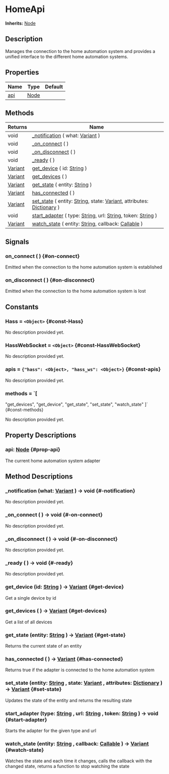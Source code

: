 # HomeApi
**Inherits:** [Node](https://docs.godotengine.org/de/4.x/classes/class_node.html)
    
## Description

Manages the connection to the home automation system and provides a unified interface to the different home automation systems.

## Properties

| Name             | Type                                                                | Default |
| ---------------- | ------------------------------------------------------------------- | ------- |
| [api](#prop-api) | [Node](https://docs.godotengine.org/de/4.x/classes/class_node.html) |         |

## Methods

| Returns                                                                   | Name                                                                                                                                                                                                                                                                                       |
| ------------------------------------------------------------------------- | ------------------------------------------------------------------------------------------------------------------------------------------------------------------------------------------------------------------------------------------------------------------------------------------ |
| void                                                                      | [_notification](#-notification) ( what: [Variant](https://docs.godotengine.org/de/4.x/classes/class_variant.html) )                                                                                                                                                                        |
| void                                                                      | [_on_connect](#-on-connect) (  )                                                                                                                                                                                                                                                           |
| void                                                                      | [_on_disconnect](#-on-disconnect) (  )                                                                                                                                                                                                                                                     |
| void                                                                      | [_ready](#-ready) (  )                                                                                                                                                                                                                                                                     |
| [Variant](https://docs.godotengine.org/de/4.x/classes/class_variant.html) | [get_device](#get-device) ( id: [String](https://docs.godotengine.org/de/4.x/classes/class_string.html) )                                                                                                                                                                                  |
| [Variant](https://docs.godotengine.org/de/4.x/classes/class_variant.html) | [get_devices](#get-devices) (  )                                                                                                                                                                                                                                                           |
| [Variant](https://docs.godotengine.org/de/4.x/classes/class_variant.html) | [get_state](#get-state) ( entity: [String](https://docs.godotengine.org/de/4.x/classes/class_string.html) )                                                                                                                                                                                |
| [Variant](https://docs.godotengine.org/de/4.x/classes/class_variant.html) | [has_connected](#has-connected) (  )                                                                                                                                                                                                                                                       |
| [Variant](https://docs.godotengine.org/de/4.x/classes/class_variant.html) | [set_state](#set-state) ( entity: [String](https://docs.godotengine.org/de/4.x/classes/class_string.html), state: [Variant](https://docs.godotengine.org/de/4.x/classes/class_variant.html), attributes: [Dictionary](https://docs.godotengine.org/de/4.x/classes/class_dictionary.html) ) |
| void                                                                      | [start_adapter](#start-adapter) ( type: [String](https://docs.godotengine.org/de/4.x/classes/class_string.html), url: [String](https://docs.godotengine.org/de/4.x/classes/class_string.html), token: [String](https://docs.godotengine.org/de/4.x/classes/class_string.html) )            |
| [Variant](https://docs.godotengine.org/de/4.x/classes/class_variant.html) | [watch_state](#watch-state) ( entity: [String](https://docs.godotengine.org/de/4.x/classes/class_string.html), callback: [Callable](https://docs.godotengine.org/de/4.x/classes/class_callable.html) )                                                                                     |

## Signals

### on_connect ( ) {#on-connect}

Emitted when the connection to the home automation system is established

### on_disconnect ( ) {#on-disconnect}

Emitted when the connection to the home automation system is lost



## Constants

### Hass = `<Object>` {#const-Hass}

No description provided yet.

### HassWebSocket = `<Object>` {#const-HassWebSocket}

No description provided yet.

### apis = `{"hass": <Object>, "hass_ws": <Object>}` {#const-apis}

No description provided yet.

### methods = `[
  "get_devices",
  "get_device",
  "get_state",
  "set_state",
  "watch_state"
]` {#const-methods}

No description provided yet.

## Property Descriptions

### api: [Node](https://docs.godotengine.org/de/4.x/classes/class_node.html) {#prop-api}

The current home automation system adapter

## Method Descriptions

###  _notification (what: [Variant](https://docs.godotengine.org/de/4.x/classes/class_variant.html)  ) -> void {#-notification}

No description provided yet.

###  _on_connect ( ) -> void {#-on-connect}

No description provided yet.

###  _on_disconnect ( ) -> void {#-on-disconnect}

No description provided yet.

###  _ready ( ) -> void {#-ready}

No description provided yet.

###  get_device (id: [String](https://docs.godotengine.org/de/4.x/classes/class_string.html)  ) -> [Variant](https://docs.godotengine.org/de/4.x/classes/class_variant.html) {#get-device}

Get a single device by id

###  get_devices ( ) -> [Variant](https://docs.godotengine.org/de/4.x/classes/class_variant.html) {#get-devices}

Get a list of all devices

###  get_state (entity: [String](https://docs.godotengine.org/de/4.x/classes/class_string.html)  ) -> [Variant](https://docs.godotengine.org/de/4.x/classes/class_variant.html) {#get-state}

Returns the current state of an entity

###  has_connected ( ) -> [Variant](https://docs.godotengine.org/de/4.x/classes/class_variant.html) {#has-connected}

Returns true if the adapter is connected to the home automation system

###  set_state (entity: [String](https://docs.godotengine.org/de/4.x/classes/class_string.html) , state: [Variant](https://docs.godotengine.org/de/4.x/classes/class_variant.html) , attributes: [Dictionary](https://docs.godotengine.org/de/4.x/classes/class_dictionary.html)  ) -> [Variant](https://docs.godotengine.org/de/4.x/classes/class_variant.html) {#set-state}

Updates the state of the entity and returns the resulting state

###  start_adapter (type: [String](https://docs.godotengine.org/de/4.x/classes/class_string.html) , url: [String](https://docs.godotengine.org/de/4.x/classes/class_string.html) , token: [String](https://docs.godotengine.org/de/4.x/classes/class_string.html)  ) -> void {#start-adapter}

Starts the adapter for the given type and url

###  watch_state (entity: [String](https://docs.godotengine.org/de/4.x/classes/class_string.html) , callback: [Callable](https://docs.godotengine.org/de/4.x/classes/class_callable.html)  ) -> [Variant](https://docs.godotengine.org/de/4.x/classes/class_variant.html) {#watch-state}

Watches the state and each time it changes, calls the callback with the changed state, returns a function to stop watching the state
